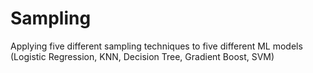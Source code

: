 # Sampling
Applying five different sampling techniques to five different ML models (Logistic Regression, KNN, Decision Tree, Gradient Boost, SVM)
